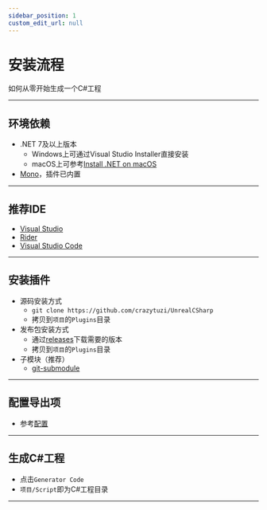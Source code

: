 ```yaml
---
sidebar_position: 1
custom_edit_url: null
---
```


# 安装流程

如何从零开始生成一个C#工程

---

## 环境依赖

- .NET 7及以上版本
  - Windows上可通过Visual Studio Installer直接安装
  - macOS上可参考[Install .NET on macOS](https://learn.microsoft.com/en-us/dotnet/core/install/macos)
- [Mono](https://github.com/dotnet/runtime)，插件已内置

---

## 推荐IDE

- [Visual Studio](https://visualstudio.microsoft.com/)
- [Rider](https://www.jetbrains.com/rider/)
- [Visual Studio Code](https://code.visualstudio.com/)

---

## 安装插件

- 源码安装方式
  - `git clone https://github.com/crazytuzi/UnrealCSharp`
  - 拷贝到`项目`的`Plugins`目录
- 发布包安装方式
  - 通过[releases](https://github.com/crazytuzi/UnrealCSharp/releases)下载需要的版本
  - 拷贝到`项目`的`Plugins`目录
- 子模块（推荐）
  - [git-submodule](https://git-scm.com/docs/git-submodule)

---

## 配置导出项

- 参考[配置](configuration.md)

---

## 生成C#工程

- 点击`Generator Code`
- `项目/Script`即为C#工程目录

---
